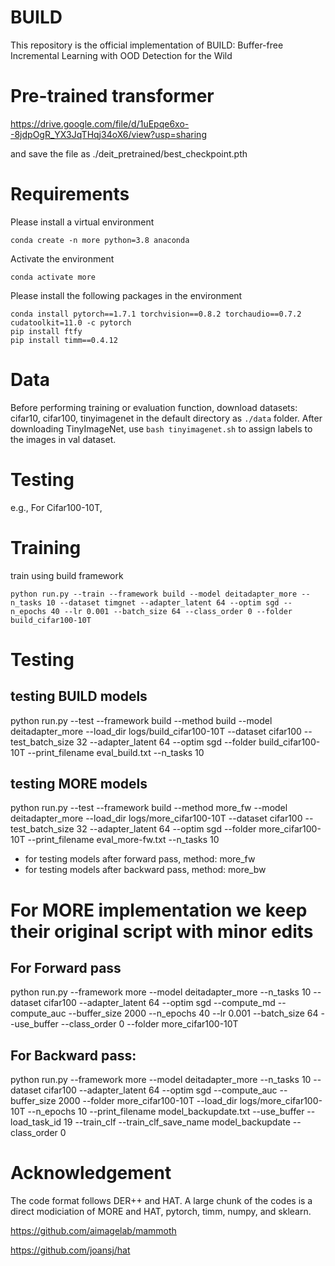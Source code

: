 # BUILD

This repository is the official implementation of BUILD: Buffer-free Incremental Learning with OOD Detection for the Wild



# Pre-trained transformer

https://drive.google.com/file/d/1uEpqe6xo--8jdpOgR_YX3JqTHqj34oX6/view?usp=sharing

and save the file as ./deit_pretrained/best_checkpoint.pth



# Requirements
Please install a virtual environment

```
conda create -n more python=3.8 anaconda
```

Activate the environment

```
conda activate more
```

Please install the following packages in the environment

```
conda install pytorch==1.7.1 torchvision==0.8.2 torchaudio==0.7.2 cudatoolkit=11.0 -c pytorch
pip install ftfy
pip install timm==0.4.12
```

# Data
Before performing training or evaluation function, download datasets: cifar10, cifar100, tinyimagenet in the default directory as `./data` folder. After downloading TinyImageNet, use `bash tinyimagenet.sh` to assign labels to the images in val dataset. 
	
# Testing
e.g., For Cifar100-10T,

# Training
train using build framework
```
python run.py --train --framework build --model deitadapter_more --n_tasks 10 --dataset timgnet --adapter_latent 64 --optim sgd --n_epochs 40 --lr 0.001 --batch_size 64 --class_order 0 --folder build_cifar100-10T
```

# Testing

## testing BUILD models

python run.py --test --framework build --method build --model deitadapter_more --load_dir logs/build_cifar100-10T --dataset cifar100 --test_batch_size 32 --adapter_latent 64 --optim sgd --folder build_cifar100-10T --print_filename eval_build.txt --n_tasks 10

## testing MORE models

python run.py --test --framework build --method more_fw --model deitadapter_more --load_dir logs/more_cifar100-10T --dataset cifar100 --test_batch_size 32 --adapter_latent 64 --optim sgd --folder more_cifar100-10T --print_filename eval_more-fw.txt --n_tasks 10

- for testing models after forward pass, method: more_fw
- for testing models after backward pass, method: more_bw

# For MORE implementation we keep their original script with minor edits

## For Forward pass
python run.py --framework more --model deitadapter_more --n_tasks 10 --dataset cifar100 --adapter_latent 64 --optim sgd --compute_md --compute_auc --buffer_size 2000 --n_epochs 40 --lr 0.001 --batch_size 64 --use_buffer --class_order 0 --folder more_cifar100-10T

## For Backward pass:

python run.py --framework more --model deitadapter_more --n_tasks 10 --dataset cifar100 --adapter_latent 64 --optim sgd --compute_auc --buffer_size 2000 --folder more_cifar100-10T --load_dir logs/more_cifar100-10T --n_epochs 10 --print_filename model_backupdate.txt --use_buffer --load_task_id 19 --train_clf --train_clf_save_name model_backupdate --class_order 0


# Acknowledgement
The code format follows DER++ and HAT. A large chunk of the codes is a direct modiciation of MORE and HAT, pytorch, timm, numpy, and sklearn.

https://github.com/aimagelab/mammoth

https://github.com/joansj/hat